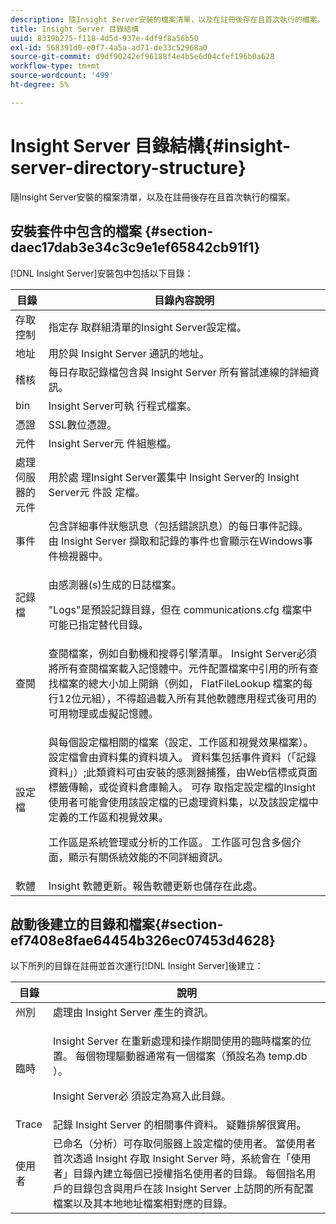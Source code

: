 ```yaml
---
description: 隨Insight Server安裝的檔案清單，以及在註冊後存在且首次執行的檔案。
title: Insight Server 目錄結構
uuid: 8339b275-f118-4d5d-937e-4df9f8a56b50
exl-id: 568391d0-e0f7-4a5a-ad71-de33c52968a0
source-git-commit: d9df90242ef96188f4e4b5e6d04cfef196b0a628
workflow-type: tm+mt
source-wordcount: '499'
ht-degree: 5%

---
```


# Insight Server 目錄結構{#insight-server-directory-structure}

隨Insight Server安裝的檔案清單，以及在註冊後存在且首次執行的檔案。

## 安裝套件中包含的檔案 {#section-daec17dab3e34c3c9e1ef65842cb91f1}

[!DNL Insight Server]安裝包中包括以下目錄：

<table id="table_CE713A3D671C453A87986E4CD4620EF3"> 
 <thead> 
  <tr> 
   <th colname="col1" class="entry"> 目錄 </th> 
   <th colname="col2" class="entry"> 目錄內容說明 </th> 
  </tr> 
 </thead>
 <tbody> 
  <tr> 
   <td colname="col1"> 存取控制 </td> 
   <td colname="col2"> <span class="keyword"> 指定存 </span> 取群組清單的Insight Server設定檔。 </td> 
  </tr> 
  <tr> 
   <td colname="col1"> 地址 </td> 
   <td colname="col2"> 用於與<span class="keyword"> Insight Server </span>通訊的地址。 </td> 
  </tr> 
  <tr> 
   <td colname="col1"> 稽核 </td> 
   <td colname="col2"> 每日存取記錄檔包含與<span class="keyword"> Insight Server </span>所有嘗試連線的詳細資訊。 </td> 
  </tr> 
  <tr> 
   <td colname="col1"> bin </td> 
   <td colname="col2"> <span class="keyword"> Insight Server可執 </span> 行程式檔案。 </td> 
  </tr> 
  <tr> 
   <td colname="col1"> 憑證 </td> 
   <td colname="col2"> SSL數位憑證。 </td> 
  </tr> 
  <tr> 
   <td colname="col1"> 元件 </td> 
   <td colname="col2"> <span class="keyword"> Insight Server元 </span> 件組態檔。 </td> 
  </tr> 
  <tr> 
   <td colname="col1"> 處理伺服器的元件 </td> 
   <td colname="col2"> <span class="keyword"> 用於處 </span> 理Insight Server叢集中 <span class="keyword"> Insight Server的 </span> Insight Server元 <span class="keyword"> 件設 </span> 定檔。 </td> 
  </tr> 
  <tr> 
   <td colname="col1"> 事件 </td> 
   <td colname="col2"> 包含詳細事件狀態訊息（包括錯誤訊息）的每日事件記錄。 由<span class="keyword"> Insight Server </span>擷取和記錄的事件也會顯示在Windows事件檢視器中。 </td> 
  </tr> 
  <tr> 
   <td colname="col1"> 記錄檔 </td> 
   <td colname="col2"> <p>由<span class="wintitle">感測器</span>(s)生成的日誌檔案。 </p> <p>"Logs"是預設記錄目錄，但在<span class="filepath"> communications.cfg </span>檔案中可能已指定替代目錄。 </p> </td> 
  </tr> 
  <tr> 
   <td colname="col1"> 查閱 </td> 
   <td colname="col2"> 查閱檔案，例如自動機和搜尋引擎清單。 <span class="keyword"> Insight Server必須 </span> 將所有查閱檔案載入記憶體中。元件配置檔案中引用的所有查找檔案的總大小加上開銷（例如，<span class="filepath"> FlatFileLookup </span>檔案的每行12位元組），不得超過載入所有其他軟體應用程式後可用的可用物理或虛擬記憶體。 </td> 
  </tr> 
  <tr> 
   <td colname="col1"> 設定檔 </td> 
   <td colname="col2"> <p>與每個設定檔相關的檔案（設定、工作區和視覺效果檔案）。 設定檔會由資料集的資料填入。 資料集包括事件資料（「記錄資料」）;此類資料可由安裝的<span class="wintitle">感測器</span>捕獲，由Web信標或頁面標籤傳輸，或從資料倉庫輸入。 <span class="keyword"> 可存 </span> 取指定設定檔的Insight使用者可能會使用該設定檔的已處理資料集，以及該設定檔中定義的工作區和視覺效果。 </p> <p>工作區是系統管理或分析的工作區。 工作區可包含多個介面，顯示有關係統效能的不同詳細資訊。 </p> </td> 
  </tr> 
  <tr> 
   <td colname="col1"> 軟體 </td> 
   <td colname="col2"> <span class="keyword"> Insight </span> 軟體更新。報告軟體更新也儲存在此處。 </td> 
  </tr> 
 </tbody> 
</table>

## 啟動後建立的目錄和檔案{#section-ef7408e8fae64454b326ec07453d4628}

以下所列的目錄在註冊並首次運行[!DNL Insight Server]後建立：

<table id="table_89CC9F3E568044C8A0072BF0A6EDCCEF"> 
 <thead> 
  <tr> 
   <th colname="col1" class="entry"> 目錄 </th> 
   <th colname="col2" class="entry"> 說明 </th> 
  </tr> 
 </thead>
 <tbody> 
  <tr> 
   <td colname="col1"> 州別 </td> 
   <td colname="col2"> 處理由<span class="keyword"> Insight Server </span>產生的資訊。 </td> 
  </tr> 
  <tr> 
   <td colname="col1"> 臨時 </td> 
   <td colname="col2"> <p><span class="keyword"> Insight Server </span>在重新處理和操作期間使用的臨時檔案的位置。 每個物理驅動器通常有一個檔案（預設名為<span class="filepath"> temp.db </span>）。 </p> <p> <span class="keyword"> Insight Server必 </span> 須設定為寫入此目錄。 </p> </td> 
  </tr> 
  <tr> 
   <td colname="col1"> Trace </td> 
   <td colname="col2"> 記錄<span class="keyword"> Insight Server </span>的相關事件資料。 疑難排解很實用。 </td> 
  </tr> 
  <tr> 
   <td colname="col1"> 使用者 </td> 
   <td colname="col2"> 已命名（<span class="keyword">分析</span>）可存取伺服器上設定檔的使用者。 當使用者首次透過<span class="keyword"> Insight </span>存取<span class="keyword"> Insight Server </span>時，系統會在「使用者」目錄內建立每個已授權指名使用者的目錄。 每個指名用戶的目錄包含與用戶在該<span class="keyword"> Insight Server </span>上訪問的所有配置檔案以及其本地地址檔案相對應的目錄。 </td> 
  </tr> 
 </tbody> 
</table>
